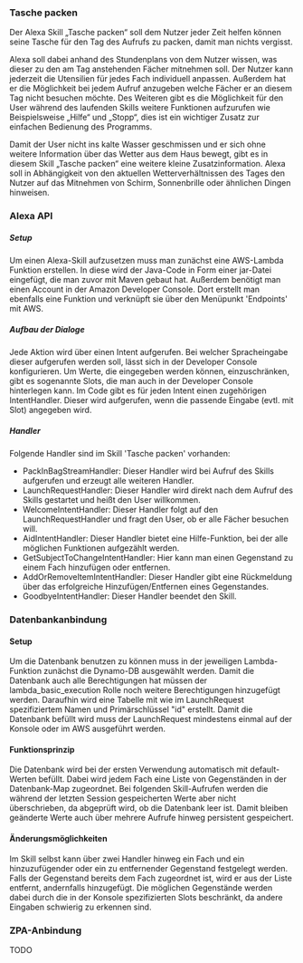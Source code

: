 ### Tasche packen

Der Alexa Skill „Tasche packen“ soll dem Nutzer jeder Zeit helfen können seine Tasche für den Tag des Aufrufs zu packen, damit man nichts vergisst.

Alexa soll dabei anhand des Stundenplans von dem Nutzer wissen, was dieser zu den am Tag anstehenden Fächer mitnehmen soll. Der Nutzer kann jederzeit die Utensilien für jedes Fach individuell anpassen. Außerdem hat er die Möglichkeit bei jedem Aufruf anzugeben welche Fächer er an diesem Tag nicht besuchen möchte. Des Weiteren gibt es die Möglichkeit für den User während des laufenden Skills weitere Funktionen aufzurufen wie Beispielsweise „Hilfe“ und „Stopp“, dies ist ein wichtiger Zusatz zur einfachen Bedienung des Programms.
 
Damit der User nicht ins kalte Wasser geschmissen und er sich ohne weitere Information über das Wetter aus dem Haus bewegt, gibt es in diesem Skill „Tasche packen“ eine weitere kleine Zusatzinformation. Alexa soll in Abhängigkeit von den aktuellen Wetterverhältnissen des Tages den Nutzer auf das Mitnehmen von Schirm, Sonnenbrille oder ähnlichen Dingen hinweisen.


### Alexa API 
##### Setup
Um einen Alexa-Skill aufzusetzen muss man zunächst eine AWS-Lambda Funktion erstellen. In diese wird der Java-Code in Form einer jar-Datei eingefügt, die man zuvor mit Maven gebaut hat.
Außerdem benötigt man einen Account in der Amazon Developer Console. Dort erstellt man ebenfalls eine Funktion und verknüpft sie über den Menüpunkt 'Endpoints' mit AWS.
##### Aufbau der Dialoge
Jede Aktion wird über einen Intent aufgerufen. Bei welcher Spracheingabe dieser aufgerufen werden soll, lässt sich in der Developer Console konfigurieren. Um Werte, die eingegeben werden können, einzuschränken, gibt es sogenannte Slots, die man auch in der Developer Console hinterlegen kann. Im Code gibt es für jeden Intent einen zugehörigen IntentHandler. Dieser wird aufgerufen, wenn die passende Eingabe (evtl. mit Slot) angegeben wird. 
##### Handler
Folgende Handler sind im Skill 'Tasche packen' vorhanden:
- PackInBagStreamHandler: Dieser Handler wird bei Aufruf des Skills aufgerufen und erzeugt alle weiteren Handler.
- LaunchRequestHandler: Dieser Handler wird direkt nach dem Aufruf des Skills gestartet und heißt den User willkommen.
- WelcomeIntentHandler: Dieser Handler folgt auf den LaunchRequestHandler und fragt den User, ob er alle Fächer besuchen will.
- AidIntentHandler: Dieser Handler bietet eine Hilfe-Funktion, bei der alle möglichen Funktionen aufgezählt werden. 
- GetSubjectToChangeIntentHandler: Hier kann man einen Gegenstand zu einem Fach hinzufügen oder entfernen.
- AddOrRemoveItemIntentHandler: Dieser Handler gibt eine Rückmeldung über das erfolgreiche Hinzufügen/Entfernen eines Gegenstandes.
- GoodbyeIntentHandler: Dieser Handler beendet den Skill. 

### Datenbankanbindung
#### Setup
Um die Datenbank benutzen zu können muss in der jeweiligen Lambda-Funktion zunächst die Dynamo-DB ausgewählt werden. Damit die Datenbank auch alle Berechtigungen hat müssen der lambda_basic_execution Rolle noch weitere Berechtigungen hinzugefügt werden. 
Daraufhin wird eine Tabelle mit wie im LaunchRequest spezifiziertem Namen und Primärschlüssel "id" erstellt. Damit die Datenbank befüllt wird muss der LaunchRequest mindestens einmal auf der Konsole oder im AWS ausgeführt werden.
#### Funktionsprinzip
Die Datenbank wird bei der ersten Verwendung automatisch mit default-Werten befüllt. Dabei wird jedem Fach eine Liste von Gegenständen in der Datenbank-Map zugeordnet. Bei folgenden Skill-Aufrufen werden die während der letzten Session gespeicherten Werte aber nicht überschrieben, da abgeprüft wird, ob die Datenbank leer ist. Damit bleiben geänderte Werte auch über mehrere Aufrufe hinweg persistent gespeichert.
#### Änderungsmöglichkeiten
Im Skill selbst kann über zwei Handler hinweg ein Fach und ein hinzuzufügender oder ein zu entfernender Gegenstand festgelegt werden. Falls der Gegenstand bereits dem Fach zugeordnet ist, wird er aus der Liste entfernt, andernfalls hinzugefügt. Die möglichen Gegenstände werden dabei durch die in der Konsole spezifizierten Slots beschränkt, da andere Eingaben schwierig zu erkennen sind.

### ZPA-Anbindung
TODO
